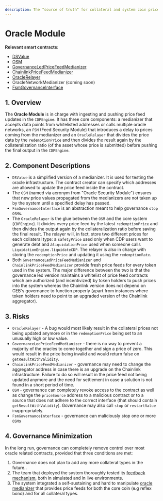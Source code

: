 ```yaml
---
description: The "source of truth" for collateral and system coin prices
---
```


# Oracle Module

**Relevant smart contracts:**

* [DSValue](https://github.com/reflexer-labs/ds-value/blob/master/src/value.sol)
* [OSM](https://github.com/reflexer-labs/geb-fsm/blob/master/src/OSM.sol)
* [GovernanceLedPriceFeedMedianizer](https://github.com/reflexer-labs/geb-governance-led-median/blob/master/src/GovernanceLedPriceFeedMedianizer.sol)
* [ChainlinkPriceFeedMedianizer](https://github.com/reflexer-labs/geb-chainlink-median/blob/master/src/ChainlinkPriceFeedMedianizer.sol)
* [OracleRelayer](https://github.com/reflexer-labs/geb/blob/master/src/OracleRelayer.sol)
* OracleNetworkMedianizer \(coming soon\)
* [FsmGovernanceInterface](https://github.com/reflexer-labs/geb-fsm-governance-interface/blob/master/src/FsmGovernanceInterface.sol)

## 1. Overview <a id="1-introduction-summary"></a>

The **Oracle Module** is in charge with ingesting and pushing price feed updates in the `CDPEngine`. It has three core components: a medianizer that accepts data points from whitelisted addresses or calls multiple oracle networks, an `FSM` \(Feed Security Module\) that introduces a delay to prices coming from the medianizer and an `OracleRelayer` that divides the price data by the `redemptionPrice` and then divides the result again by the collateralization ratio \(of the asset whose price is submitted\) before pushing the final output in the `CDPEngine`.

## 2. Component Descriptions

* `DSValue` is a simplified version of a medianizer. It is used for testing the oracle infrastructure. The contract creator can specify which addresses are allowed to update the price feed inside the contract.
* The `OSM` \(named via acronym from "Oracle Security Module"\) ensures that new price values propagated from the medianizers are not taken up by the system until a specified delay has passed.
* `FsmGovernanceInterface` is an abstraction meant to help governance `stop` `OSM`s.
* The `OracleRelayer` is the glue between the `OSM` and the core system \(`CDPEngine`\). It divides every price feed by the latest `redemptionPrice` and then divides the output again by the collateralization ratio before saving the final result. The relayer will, in fact, store two different prices for each collateral type: a `safetyPrice` used only when CDP users want to generate debt and a`liquidationPrice` used when someone calls `LiquidationEngine.liquidateCDP`. The relayer is also in charge with storing the `redemptionPrice` and updating it using the `redemptionRate`.
* Both `GovernanceLedPriceFeedMedianizer` and `ChainlinkPriceFeedMedianizer` provide fresh price feeds for every token used in the system. The major difference between the two is that the governance led version maintains a whitelist of price feed contracts which are authorized \(and incentivized\) by token holders to push prices into the system whereas the Chainlink version does not depend on GEB's governance to function properly \(apart from instances where token holders need to point to an upgraded version of the Chainlink aggregator\).

## 3. Risks <a id="5-failure-modes-bounds-on-operating-conditions-and-external-risk-factors"></a>

* `OracleRelayer` - A bug would most likely result in the collateral prices not being updated anymore or in the `redemptionPrice` being set to an unusually high or low value.
* `GovernanceLedPriceFeedMedianizer` - there is no way to prevent a majority of the oracles to come together and sign a price of zero. This would result in the price being invalid and would return false on `getResultWithValidity`.
* `ChainlinkPriceFeedMedianizer` - governance may need to change the aggregator address in case there is an upgrade on the Chainlink infrastructure. Failure to do so will result in the price feed not being updated anymore and the need for settlement in case a solution is not found in a short period of time.
* `OSM` - governance can completely revoke access to the contract as well as change the `priceSource` address to a malicious contract or to a source that does not adhere to the correct interface \(that should contain `getResultWithValidity`\). Governance may also call `stop` or `restartValue` inappropriately.
* `FsmGovernanceInterface` - governance can maliciously stop one or more `OSM`s

## 4. Governance Minimization

In the long run, governance can completely remove control over most oracle related contracts, provided that three conditions are met:

1. Governance does not plan to add any more collateral types in the future..
2. The team that deployed the system thoroughly tested its [feedback mechanism](https://reflexer-labs.gitbook.io/geb/system-contracts/feedback-mechanism-module), both in simulated and in live environments.
3. The system integrated a self-sustaining and hard to manipulate [oracle medianizer](https://docs.reflexer.finance/system-contracts/oracle-module/medianizer/oracle-network-medianizer) that provides price feeds for both the core coin \(e.g reflex bond\) and for all collateral types.

